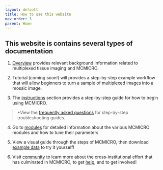 ```yaml
---
layout: default
title: How to use this website
nav_order: 3
parent: Home
---
```


## This website is contains several types of documentation


1. [Overview](./overview/) provides relevant background information related to multiplexed tissue imaging and MCMICRO.  

2. Tutorial (coming soon!) will provides a step-by-step example workflow that will allow beginners to turn a sample of multiplexed images  into a mosaic image.  

3. The [instructions](./instructions/) section provides a step-by-step guide for how to begin using MCMICRO. 
>\*View the [frequently asked questions](./instructions/faq.html) for step-by-step troubleshooting guides.

4. Go to [modules](./modules/) for detailed information about the various MCMICRO modules and how to tune their parameters.

5. View a visual guide through the steps of MCMICRO, then download [example data](./datasets.html) to try it yourself!

6. Visit [community](./community/) to learn more about the cross-institutional effort that has culminated in MCMICRO, to get [help](./community/help.html), and to get involved!